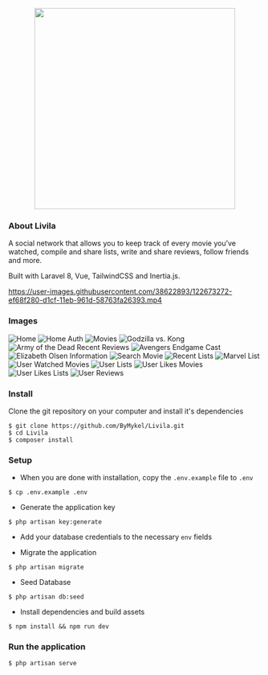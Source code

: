 <p align="center"><img src="https://i.imgur.com/HrupKfK.png" width="400"></p>

### About Livila

A social network that allows you to keep track of every movie you’ve watched, compile and share lists, write and share reviews, follow friends and more.

Built with Laravel 8, Vue, TailwindCSS and Inertia.js.

https://user-images.githubusercontent.com/38622893/122673272-ef68f280-d1cf-11eb-961d-58763fa26393.mp4

### Images

![Home](https://i.imgur.com/eBhQDOs.jpg)
![Home Auth](https://i.imgur.com/6FrUhzf.jpg)
![Movies](https://i.imgur.com/AZf8pny.jpg)
![Godzilla vs. Kong](https://i.imgur.com/lFINq3z.jpg)
![Army of the Dead Recent Reviews](https://i.imgur.com/vwkNR4k.jpg)
![Avengers Endgame Cast](https://i.imgur.com/g02IY5S.jpg)
![Elizabeth Olsen Information](https://i.imgur.com/FWMeKTI.jpg)
![Search Movie](https://i.imgur.com/sVY92pe.jpg)
![Recent Lists](https://i.imgur.com/DhZUmPa.jpg)
![Marvel List](https://i.imgur.com/HsY2kFD.jpg)
![User Watched Movies](https://i.imgur.com/zzFRo1b.jpg)
![User Lists](https://i.imgur.com/s1QeThM.jpg)
![User Likes Movies](https://i.imgur.com/1mp6ez2.jpg)
![User Likes Lists](https://i.imgur.com/CiCUerq.jpg)
![User Reviews](https://i.imgur.com/ppnjWwy.jpg)

### Install

Clone the git repository on your computer and install it's dependencies

```
$ git clone https://github.com/ByMykel/Livila.git
$ cd Livila
$ composer install
```

### Setup

-   When you are done with installation, copy the `.env.example` file to `.env`

```
$ cp .env.example .env
```

-   Generate the application key

```
$ php artisan key:generate
```

-   Add your database credentials to the necessary `env` fields

-   Migrate the application

```
$ php artisan migrate
```

-   Seed Database

```
$ php artisan db:seed
```

-   Install dependencies and build assets

```
$ npm install && npm run dev
```

### Run the application

```
$ php artisan serve
```
